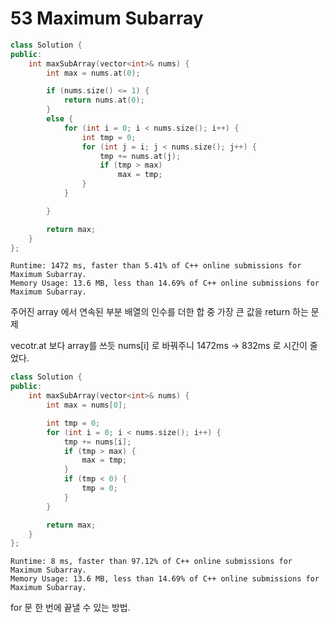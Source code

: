 # 53 Maximum Subarray

~~~ cpp
class Solution {
public:
	int maxSubArray(vector<int>& nums) {
		int max = nums.at(0);

		if (nums.size() <= 1) {
			return nums.at(0);
		}
		else {
			for (int i = 0; i < nums.size(); i++) {
				int tmp = 0;
				for (int j = i; j < nums.size(); j++) {
					tmp += nums.at(j);
					if (tmp > max)
						max = tmp;
				}
			}

		}

		return max;
	}
};
~~~
`Runtime: 1472 ms, faster than 5.41% of C++ online submissions for Maximum Subarray.` <br>
`Memory Usage: 13.6 MB, less than 14.69% of C++ online submissions for Maximum Subarray.`

주어진 array 에서 연속된 부분 배열의 인수를 더한 합 중 가장 큰 값을 return 하는 문제 

vecotr.at 보다 array를 쓰듯 nums[i] 로 바꿔주니 1472ms -> 832ms 로 시간이 줄었다.


~~~ cpp
class Solution {
public:
	int maxSubArray(vector<int>& nums) {
		int max = nums[0];

		int tmp = 0;
		for (int i = 0; i < nums.size(); i++) {
			tmp += nums[i];
			if (tmp > max) {
				max = tmp;
			}
			if (tmp < 0) {
				tmp = 0;
			}
		}

		return max;
	}
};
~~~
`Runtime: 8 ms, faster than 97.12% of C++ online submissions for Maximum Subarray.`<br>
`Memory Usage: 13.6 MB, less than 14.69% of C++ online submissions for Maximum Subarray.`

for 문 한 번에 끝낼 수 있는 방법.

